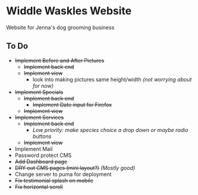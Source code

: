 # Widdle Waskles Website

Website for Jenna's dog grooming business

## To Do

* ~~Implement Before and After Pictures~~
  * ~~Implement back end~~
  * ~~Implement view~~
    * look into making pictures same height/width _(not worrying about for now)_
* ~~Implement Specials~~
  * ~~Implement back end~~
    * ~~Implement Date input for Firefox~~
  * ~~Implement view~~
* ~~Implement Services~~
  * ~~Implement back end~~
    * _Low priority: make species choice a drop down or maybe radio buttons_
  * ~~Implement view~~
* Implement Mail
* Password protect CMS
* ~~Add Dashboard page~~
* ~~DRY out CMS pages (mini layout?)~~ _(Mostly good)_
* Change server to puma for deployment
* ~~Fix testimonial splash on mobile~~
* ~~Fix horizontal scroll~~
